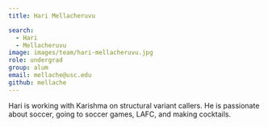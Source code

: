 ```yaml
---
title: Hari Mellacheruvu

search:
  - Hari 
  - Mellacheruvu
image: images/team/hari-mellacheruvu.jpg
role: undergrad
group: alum
email: mellache@usc.edu
github: mellache
---
```


Hari is working with Karishma on structural variant callers. He is passionate about soccer, going to soccer games, LAFC, and making cocktails.
